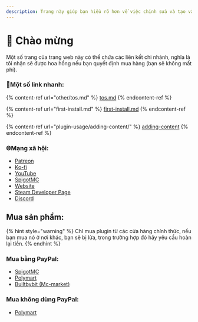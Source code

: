 ```yaml
---
description: Trang này giúp bạn hiểu rõ hơn về việc chỉnh sửa và tạo vật phẩm bẳng plugin của tôi
---
```


# 👋 Chào mừng

Một số trang của trang web này có thể chứa các liên kết chi nhánh, nghĩa là tôi nhận sẽ được hoa hồng nếu bạn quyết định mua hàng (bạn sẽ không mất phí).
### 💠Một số link nhanh:

{% content-ref url="other/tos.md" %}
[tos.md](other/tos.md)
{% endcontent-ref %}

{% content-ref url="first-install.md" %}
[first-install.md](first-install.md)
{% endcontent-ref %}

{% content-ref url="plugin-usage/adding-content/" %}
[adding-content](plugin-usage/adding-content/)
{% endcontent-ref %}

### 🌐Mạng xã hội:

* [Patreon](http://patreon.com/lonedev)
* [Ko-fi](http://a.devs.beer/kofi)
* [YouTube](http://youtube.com/lonedev)
* [SpigotMC](https://www.spigotmc.org/members/lonedev.88296/#resources)
* [Website](https://www.matteodev.it/)
* [Steam Developer Page](https://store.steampowered.com/developer/LoneDev/)
* [Discord](https://discord.gg/4dfnpUK)

## Mua sản phẩm:

{% hint style="warning" %}
Chỉ mua plugin từ các cửa hàng chính thức, nếu bạn mua nó ở nơi khác, bạn sẽ bị lừa, trong trường hợp đó hãy yêu cầu hoàn lại tiền.
{% endhint %}

### Mua bằng PayPal:

* [SpigotMC](https://www.spigotmc.org/resources/%E2%9C%A8itemsadder%E2%AD%90emotes-mobs-items-armors-hud-gui-emojis-blocks-wings-hats-liquids.73355/)
* [Polymart](https://polymart.org/resource/itemsadder-custom-items-etc.1851)
* [Builtbybit (Mc-market)](https://builtbybit.com/resources/itemsadder-emotes-mobs-items-armors-hud-gui-emojis-blocks-wings-hats-liquids.10839/)

### Mua không dùng PayPal:

* [Polymart](https://polymart.org/resource/itemsadder-custom-items-etc.1851)
